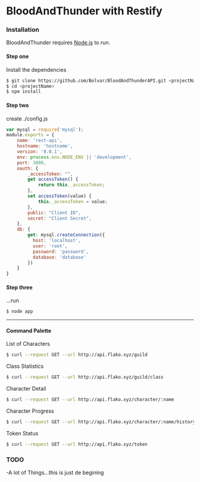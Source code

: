 # BloodAndThunder with Restify

### Installation

BloodAndThunder requires [Node.js](https://nodejs.org/) to run.

#### Step one
Install the dependencies

```sh
$ git clone https://github.com/Bolvar/BloodAndThunderAPI.git <projectName>
$ cd <projectName>
$ npm install
```

#### Step two
create ./config.js
```js
var mysql = require('mysql');
module.exports = {
    name: 'rest-api',
    hostname: 'hostname',
    version: '0.0.1',
    env: process.env.NODE_ENV || 'development',
    port: 3000,
    oauth: {
        _accessToken: "",
        get accessToken() {
            return this._accessToken;
        },
        set accessToken(value) {
            this._accessToken = value;
        },
        public: "Client ID",
        secret: "Client Secret",
    },
    db: {
        get: mysql.createConnection({
          host: 'localhost',
          user: 'root',
          password: 'password',
          database: 'database'
        })
    }
}
```
#### Step three
...run
```sh
$ node app
```
---
#### Command Palette

List of Characters
```sh
$ curl --request GET --url http://api.flako.xyz/guild
```

Class Statistics
```sh
$ curl --request GET --url http://api.flako.xyz/guild/class
```

Character Detail
```sh
$ curl --request GET --url http://api.flako.xyz/character/:name
```

Character Progress
```sh
$ curl --request GET --url http://api.flako.xyz/character/:name/history
```

Token Status
```sh
$ curl --request GET --url http://api.flako.xyz/token
```

### TODO
  -A lot of Things...this is just de begining
